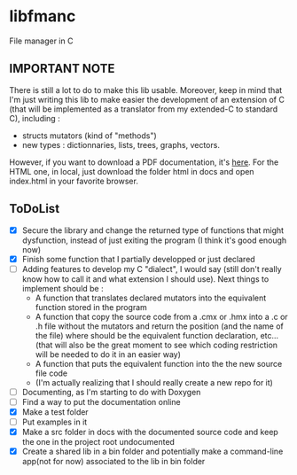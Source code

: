 # libfmanc
File manager in C
## IMPORTANT NOTE
There is still a lot to do to make this lib usable. Moreover, keep in mind that I'm just writing this lib to make easier the development of an extension of C (that will be implemented as a translator from my extended-C to standard C), including :
- structs mutators (kind of "methods")
- new types : dictionnaries, lists, trees, graphs, vectors.


However, if you want to download a PDF documentation, it's [here](https://github.com/brvtalcake/libfmanc/raw/main/docs/latex/refman.pdf).
For the HTML one, in local, just download the folder html in docs and open index.html in your favorite browser.
## ToDoList
- [x] Secure the library and change the returned type of functions that might dysfunction, instead of just exiting the program (I think it's good enough now)
- [x] Finish some function that I partially developped or just declared
- [ ] Adding features to develop my C "dialect", I would say (still don't really know how to call it and what extension I should use). Next things to implement should be : 
	- A function that translates declared mutators into the equivalent function stored in the program
	- A function that copy the source code from a .cmx or .hmx into a .c or .h file without the mutators and return the position (and the name of the file) where should be the equivalent function declaration, etc... (that will also be the great moment to see which coding restriction will be needed to do it in an easier way)
	- A function that puts the equivalent function into the the new source file code
	- (I'm actually realizing that I should really create a new repo for it)
- [ ] Documenting, as I'm starting to do with Doxygen 
- [ ] Find a way to put the documentation online
- [x] Make a test folder 
- [ ] Put examples in it
- [x] Make a src folder in docs with the documented source code and keep the one in the project root undocumented
- [x] Create a shared lib in a bin folder and potentially make a command-line app(not for now) associated to the lib in bin folder
